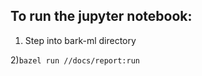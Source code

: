 ## To run the jupyter notebook:

1) Step into bark-ml directory

2)```bazel run //docs/report:run```
